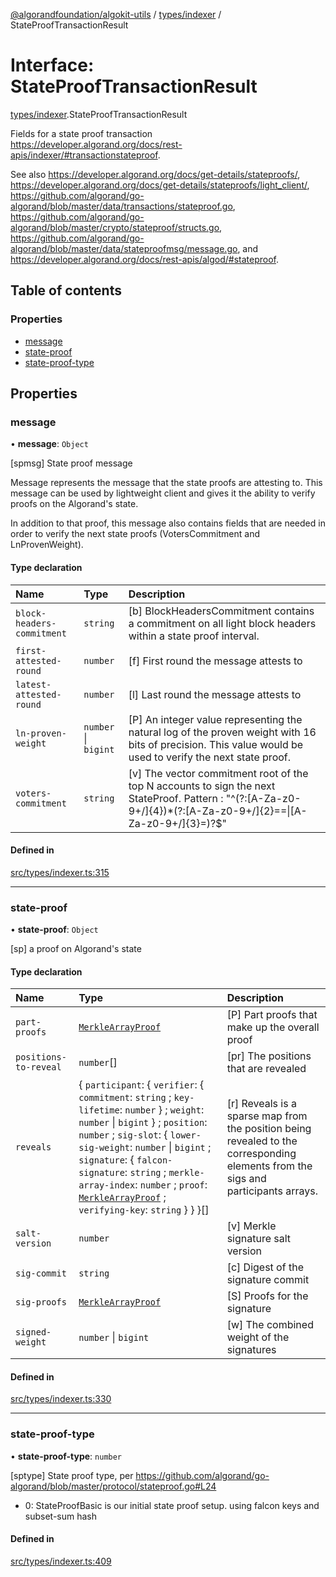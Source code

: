 [@algorandfoundation/algokit-utils](../README.md) / [types/indexer](../modules/types_indexer.md) / StateProofTransactionResult

# Interface: StateProofTransactionResult

[types/indexer](../modules/types_indexer.md).StateProofTransactionResult

Fields for a state proof transaction https://developer.algorand.org/docs/rest-apis/indexer/#transactionstateproof.

See also https://developer.algorand.org/docs/get-details/stateproofs/,
https://developer.algorand.org/docs/get-details/stateproofs/light_client/,
https://github.com/algorand/go-algorand/blob/master/data/transactions/stateproof.go,
https://github.com/algorand/go-algorand/blob/master/crypto/stateproof/structs.go,
https://github.com/algorand/go-algorand/blob/master/data/stateproofmsg/message.go, and
https://developer.algorand.org/docs/rest-apis/algod/#stateproof.

## Table of contents

### Properties

- [message](types_indexer.StateProofTransactionResult.md#message)
- [state-proof](types_indexer.StateProofTransactionResult.md#state-proof)
- [state-proof-type](types_indexer.StateProofTransactionResult.md#state-proof-type)

## Properties

### message

• **message**: `Object`

[spmsg] State proof message

Message represents the message that the state proofs are attesting to. This message can be
used by lightweight client and gives it the ability to verify proofs on the Algorand's state.

In addition to that proof, this message also contains fields that
are needed in order to verify the next state proofs (VotersCommitment and LnProvenWeight).

#### Type declaration

| Name | Type | Description |
| :------ | :------ | :------ |
| `block-headers-commitment` | `string` | [b] BlockHeadersCommitment contains a commitment on all light block headers within a state proof interval. |
| `first-attested-round` | `number` | [f] First round the message attests to |
| `latest-attested-round` | `number` | [l] Last round the message attests to |
| `ln-proven-weight` | `number` \| `bigint` | [P] An integer value representing the natural log of the proven weight with 16 bits of precision. This value would be used to verify the next state proof. |
| `voters-commitment` | `string` | [v] The vector commitment root of the top N accounts to sign the next StateProof. Pattern : "^(?:[A-Za-z0-9+/]{4})*(?:[A-Za-z0-9+/]{2}==\\|[A-Za-z0-9+/]{3}=)?$" |

#### Defined in

[src/types/indexer.ts:315](https://github.com/algorandfoundation/algokit-utils-ts/blob/main/src/types/indexer.ts#L315)

___

### state-proof

• **state-proof**: `Object`

[sp] a proof on Algorand's state

#### Type declaration

| Name | Type | Description |
| :------ | :------ | :------ |
| `part-proofs` | [`MerkleArrayProof`](types_indexer.MerkleArrayProof.md) | [P] Part proofs that make up the overall proof |
| `positions-to-reveal` | `number`[] | [pr] The positions that are revealed |
| `reveals` | \{ `participant`: \{ `verifier`: \{ `commitment`: `string` ; `key-lifetime`: `number`  } ; `weight`: `number` \| `bigint`  } ; `position`: `number` ; `sig-slot`: \{ `lower-sig-weight`: `number` \| `bigint` ; `signature`: \{ `falcon-signature`: `string` ; `merkle-array-index`: `number` ; `proof`: [`MerkleArrayProof`](types_indexer.MerkleArrayProof.md) ; `verifying-key`: `string`  }  }  }[] | [r] Reveals is a sparse map from the position being revealed to the corresponding elements from the sigs and participants arrays. |
| `salt-version` | `number` | [v] Merkle signature salt version |
| `sig-commit` | `string` | [c] Digest of the signature commit |
| `sig-proofs` | [`MerkleArrayProof`](types_indexer.MerkleArrayProof.md) | [S] Proofs for the signature |
| `signed-weight` | `number` \| `bigint` | [w] The combined weight of the signatures |

#### Defined in

[src/types/indexer.ts:330](https://github.com/algorandfoundation/algokit-utils-ts/blob/main/src/types/indexer.ts#L330)

___

### state-proof-type

• **state-proof-type**: `number`

[sptype] State proof type, per https://github.com/algorand/go-algorand/blob/master/protocol/stateproof.go#L24

 * 0: StateProofBasic is our initial state proof setup. using falcon keys and subset-sum hash

#### Defined in

[src/types/indexer.ts:409](https://github.com/algorandfoundation/algokit-utils-ts/blob/main/src/types/indexer.ts#L409)
